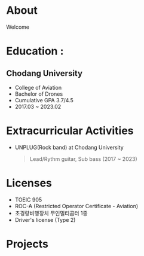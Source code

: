 # About
Welcome

# Education : 
## Chodang University
- College of Aviation
- Bachelor of Drones
- Cumulative GPA 3.7/4.5
- 2017.03 ~ 2023.02

# Extracurricular Activities
- UNPLUG(Rock band) at Chodang University
    > Lead/Rythm guitar, Sub bass (2017 ~ 2023)
# Licenses
- TOEIC 905
- ROC-A (Restricted Operator Certificate - Aviation)
- 초경량비행장치 무인멀티콥터 1종
- Driver's license (Type 2)

# Projects

# 
